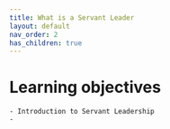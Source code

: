 ```yaml
---
title: What is a Servant Leader
layout: default
nav_order: 2
has_children: true
---
```


# Learning objectives

    - Introduction to Servant Leadership
    - 